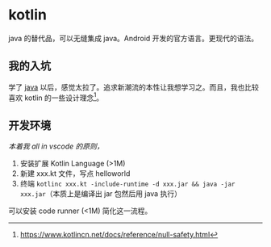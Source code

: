# kotlin
java 的替代品，可以无缝集成 java。Android 开发的官方语言。更现代的语法。
## 我的入坑
学了 [java](./java.md) 以后，感觉太拉了。追求新潮流的本性让我想学习之。而且，我也比较喜欢 kotlin 的一些设计理念[^1]。

[^1]: https://www.kotlincn.net/docs/reference/null-safety.html

## 开发环境
*本着我 all in vscode 的原则，*

1. 安装扩展 Kotlin Language (>1M)
2. 新建 xxx.kt 文件，写点 helloworld
3. 终端 `kotlinc xxx.kt -include-runtime -d xxx.jar && java -jar xxx.jar`（本质上是编译出 jar 包然后用 java 执行）

可以安装 code runner (<1M) 简化这一流程。